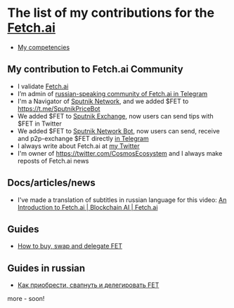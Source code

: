# The list of my contributions for the [Fetch.ai](https://fetch.ai/)

- [My competencies](https://github.com/Antropocosmist/my_competencies)

## My contribution to Fetch.ai Community

- I validate [Fetch.ai](https://www.mintscan.io/fetchai/validators/fetchvaloper1y02hlwucl6csz4z02ksn46gzdkmref927l4mug)
- I’m admin of [russian-speaking community of Fetch.ai in Telegram](https://t.me/fetch_ai_russian)
- I'm a Navigator of [Sputnik Network](https://sputnik.exchange/), and we added $FET to https://t.me/SputnikPriceBot
- We added $FET to [Sputnik Exchange](https://sputnik.exchange/), now users can send tips with $FET in Twitter
- We added $FET to [Sputnik Network Bot](https://t.me/SputnikNetworkBot), now users can send, receive and p2p-exchange $FET directly [in Telegram](https://twitter.com/SputnikNetwork/status/1420848326304583690)
- I always write about Fetch.ai at [my Twitter](https://twitter.com/ponimajushij)
- I'm owner of https://twitter.com/CosmosEcosystem and I always make reposts of Fetch.ai news

## Docs/articles/news

- I've made a translation of subtitles in russian language for this video: [An Introduction to Fetch.ai | Blockchain AI | Fetch.ai](https://youtu.be/1aJKtSVkhlw)

## Guides

- [How to buy, swap and delegate FET](https://antropocosmist.medium.com/how-to-buy-swap-and-delegate-fet-6762ef969373)

## Guides in russian

- [Как приобрести, свапнуть и делегировать FET](https://antropocosmist.medium.com/kak-delegirovat-fet-bf727ce61399)

more - soon!
